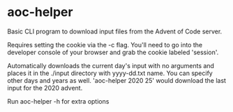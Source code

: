 # aoc-helper

Basic CLI program to download input files from the Advent of Code server.

Requires setting the cookie via the -c flag.  You'll need to go into the developer console of your browser and grab the cookie labeled 'session'.

Automatically downloads the current day's input with no arguments and places it in the ./input directory with yyyy-dd.txt name.  You can specify other days and years as well.  'aoc-helper 2020 25' would download the last input for the 2020 advent.

Run aoc-helper -h for extra options

